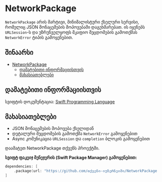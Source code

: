 # NetworkPackage

`NetworkPackage` არის მარტივი, მინიმალისტური ქსელური სერვისი, რომელიც JSON მონაცემების მოპოვებაში დაგეხმარებათ. ის იყენებს `URLSession`-ს და უზრუნველყოფს მკაფიო შეცდომების გამოთქმას `NetworkError` ტიპის გამოყენებით.

## შინაარსი

- [NetworkPackage](#networkpackage)
  - [დამატებითი ინფორმაციისთვის](#დამატებითი-ინფორმაციისთვის)
  - [მახასიათებლები](#მახასიათებლები)



## დამატებითი ინფორმაციისთვის

სვიფტის დოკუმენტაცია: [Swift Programming Language](https://docs.swift.org/swift-book)

## მახასიათებლები

- JSON მონაცემების მოპოვება ქსელიდან
- დეტალური შეცდომების გამოთქმა `NetworkError` გამოყენებით
- Async კომუნიკაცია `URLSession` და `completion` ბლოკის გამოყენებით

დაამატეთ NetworkPackage თქვენს პროექტში. 

**სვიფტ ფაკეიჯ მენეჯერის (Swift Package Manager) გამოყენებით:**

```swift
dependencies: [
    .package(url: "https://github.com/თქვენი-იუზერნეიმი/NetworkPackage.git", .upToNextMajor(from: "1.0.0"))
]

